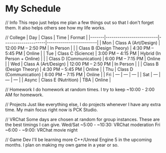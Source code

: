 # My Schedule
// Info
This repo just helps me plan a few things out so that I don't forget them. It also helps others see how my life works.

// College
| Day   | Class                   | Time                | Format                  |
|-------|--------------------------|---------------------|-------------------------|
| Mon   | Class A (Art/Design)     | 12:00 PM – 2:50 PM  | In Person              |
|       | Class B (Design Theory)  | 4:30 PM – 5:45 PM   | Online                 |
| Tue   | Class C (Science)        | 3:00 PM – 4:15 PM   | Hybrid (In Person + Online) |
|       | Class D (Communication)  | 6:00 PM – 7:15 PM   | Online                 |
| Wed   | Class A (Art/Design)     | 12:00 PM – 2:50 PM  | In Person              |
|       | Class B (Design Theory)  | 4:30 PM – 5:45 PM   | Online                 |
| Thu   | Class D (Communication)  | 6:00 PM – 7:15 PM   | Online                 |
| Fri   | —                        | —                   | —                      |
| Sat   | —                        | —                   | —                      |
| Async | Class E (Nutrition)      | TBA                 | Online                 |

// Homework
I do homework at random times. I try to keep ~10:00 - 2:00 AM for homework.

// Projects
Just like everything else, I do projects whenever I have any extra time. My main focus right now is PCK Studio.

// VRChat
Some days are chosen at random for group instances. These are the best timings I can give.
Wed/Sat ~5:00 - ~10:30: VRChat moderation
Fri ~6:00 - ~9:00: VRChat movie night

// Game Dev
I'll be learning more C++/Unreal Engine 5 in the upcoming months. I plan on making my own game in a year or so.
